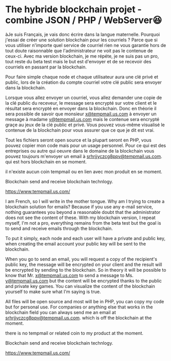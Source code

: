 <h1>The hybride blockchain projet - combine JSON / PHP / WebServer😆</h1>

àJe suis Français, je vais donc écrire dans la langue maternelle.
Pourquoi j'essai de créer une solution blockchain pour les courriels ?
Parce que si vous utiliser n'importe quel service de courriel rien ne vous garantie hors de tout doute raisonnable que l'administrateur ne voit pas le contenue de ceux-ci.
Avec ma version blockchain, je me répéte, je ne suis pas un pro, tout reste du beta test mais le but est d'envoyer et de se recevoir des courriels en passant par la blockchain.

Pour faire simple chaque node et chaque utilisateur aura une clé privé et public, lors de la création du compte courriel votre clé public sera envoyer dans la blockchain. 

Lorsque vous allez envoyer un courriel, vous allez demander une copie de la clé public du receveur, le message sera encrypté sur votre client et le résultat sera encrypté en envoyer dans la blockchain. Donc en théorie il sera possible de savoir que monsieur x@tempmail.us.com à envoyer un message à madame y@tempmail.us.com mais le contenue sera encrypté graçe au jeux de la clé public et privé. Vous pouvez vous-même visualisé le contenue de la blockchain pour vous assurer que ce que je dit est vrai. 

Tout les fichiers seront open source et la plupart seront en PHP, vous pouvez copier mon code mais pour un usage personnel. Pour ce qui est des entreprises ou autre qui oeuvre dans le domaine de la blockchain vous pouvez toujours m'envoyer un email à srhrjjyczcg8ppv@tempmail.us.com. qui est hors blockchain en se moment.

il n'existe aucun coin tempmail ou en lien avec mon produit en se moment.

Blockchain send and receive blockchain technlogy.

https://www.tempmail.us.com/

I am French, so I will write in the mother tongue.
Why am I trying to create a blockchain solution for emails?
Because if you use any e-mail service, nothing guarantees you beyond a reasonable doubt that the administrator does not see the content of these.
With my blockchain version, I repeat myself, I'm not a pro, everything remains from the beta test but the goal is to send and receive emails through the blockchain.

To put it simply, each node and each user will have a private and public key, when creating the email account your public key will be sent to the blockchain.

When you go to send an email, you will request a copy of the recipient's public key, the message will be encrypted on your client and the result will be encrypted by sending to the blockchain. So in theory it will be possible to know that Mr. x@tempmail.us.com to send a message to Ms. y@tempmail.us.com but the content will be encrypted thanks to the public and private key games. You can visualize the content of the blockchain yourself to make sure what I'm saying is true.

All files will be open source and most will be in PHP, you can copy my code but for personal use. For companies or anything else that works in the blockchain field you can always send me an email at srhrjjyczcg8ppv@tempmail.us.com. which is off the blockchain at the moment.

there is no tempmail or related coin to my product at the moment.

Blockchain send and receive blockchain technlogy.

https://www.tempmail.us.com/


